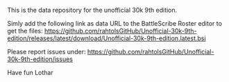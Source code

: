 This is the data repository for the unofficial 30k 9th edition.

Simly add the following link as data URL to the BattleScribe Roster editor to get the files:
https://github.com/rahtolsGitHub/Unofficial-30k-9th-edition/releases/latest/download/Unofficial-30k-9th-edition.latest.bsi

Please report issues under:
https://github.com/rahtolsGitHub/Unofficial-30k-9th-edition/issues 

Have fun
Lothar
